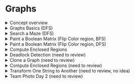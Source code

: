 # Graphs


<details>
<summary> Concept overview </summary>

---
- Graph = vertices (V) + edges (E)
- Edge: e(u, v), where u-source and v-sink
- Directed acyclic graph(DAC) - directed graph that is not circular
- Two vertices can be 'connected' or 'disconnected' via edge
- Types:
	- Weakly connected: there is a 'undirected' path between every pair  
	- Strongly connected: there is 'directed' path between every pair  
	- Complete: there is an edge between every pair  

- Search Complexity
	- both BFS, DFS has complexity of O(|V| + |E|)

---

</details>


<details>
<summary> Graphs Basics (DFS) </summary>

---
- Given list of winning and losing pair
- Greate a graph s.t. node follows winners->losers edge

---

```cpp
struct MatchResult {
	string winning_team, losing_team;
};

// main function
bool CanTeamABeatTeamB(const vector<MatchResult>& matches, const string& team_a, const string& team_b) {
	return IsReachableDfs(BuildGraph(matches), team_a, team_b, make_unique<unordered_set<string>>().get());
}

// creating graph
unordered_map<string, unordered_set<string>> BuildGraph (const vector<MatchResult>& matches) {

	unordered_map<string, unordered_set<string>> graph;
	
	for (const MatchResult& match : matches) {
		graph[match.winning_team].emplace(match.losing_team);
	}

	return graph;
}

// dfs search
bool IsReachableDfs(const unordered_map<string, unordered_set<string>>& graph, 
					const string& curr, const string& dest, unordered_set<string>* visited_ptr) {
	unordered_Set<string>& visited = *visited_ptr;

	if (curr == dest) {
		return true;
	} else if (visited.count(curr) || !graph.count(curr)) {
		return false;
	}

	visited.emplace(curr);

	const unordered_set<string>& tream_list = graph.at(curr);
	return any_of(Begin(tream_list), end(tream_list), [&](const string& team) {
		return IsReachableDfs(graph, team, dest, visited_ptr);
	});
}
```

---
- Time complexity: O(E)

---
</details>


<details>
<summary> Search a Maze (DFS) </summary>

---
- Given a 2D array grid representing a maze with designated entry and exit points
- Find path for entrance to exit, if one exists
---

```cpp
typedef enum {kWhite, kBlack} Color;

struct Coordinate {
	bool operator==(const Coordinate& that) const { // const after () indicates this method does not mutate (change members of this class)
		return x == that.x && y == that.y;
	}
	int x, y;
};

vector<Coordinate> SearchMaze(vector<vector<Color>> maze, const Coordinate& s, const Coordinate& e) {
	vector<Coordinate> path;
	SearchMazeHelper(s, e, &maze, &path);
	return path;
}

bool SearchMazeHelper(const Coordinate& cur, const Coordinate& e, 
					  vector<vector<Color>>* maze_ptr, vector<Coordinate>* path_ptr) {
	auto& maze = *maze_ptr;

	if (cur.x < 0 || cur.x >= size(maze) || cur.y < 0 || cur.y >= size(maze[cur.x]) || maze[cur.x][cur.y] != kWhite) {
		return false;
	}

	auto& path = *path_ptr;
	path.emplace_back(cur);
	maze[cur.x][cur.y] = kBlack;

	if (cur == e) {
		return true;
	}

	for (const Coordinate& next_move : {Coordinate{cur.x, cur.y+1}, Coordinate{cur.x, cur.y-1},
										Coordinate{cur.x+1, cur.y}, Coordinate{cur.x-1, cur.y}}) {
		if (SearchMazeHelper(next_move, e, maze_ptr, path_ptr)) {
			return true;
		}
	}

	path.pop_back();
	return false;
}

```

---
- Time complexity: O(|V| + |E|)

---
</details>


<details>
<summary> Paint a Boolean Matrix (Flip Color region, BFS) </summary>

---
- Given a 2D array with black or white cell and a coordinate
- Change all neighbor of same color to opposite

---

```cpp
void FlipColor(int x, int y, vector<deque<bool>>* image_ptr) {
	vector<deque<bool>>& image = *image_ptr;
	const bool color = image[x][y];

	queue<pair<int, int>> q;
	image[x][y] = !color;

	while (!empty(q)) {
		cont auto [x, y] = q.front();
		q.pop();

		for (const auto& [next_x, next_y] : initializer_list<pair<int, int>>{{x, y+1}, {x, y-1}, {x+1, y}, {x-1, y}}) {
			if (next_x >= 0 && next_x < size(image) && next_y >= 0 && next_y < size(image[next_x]) && image[next_x][next_y] == color) {
				image[next_x][next_y] = !color;
				q.emplace(next_x, next_y);
			}
		}
	}
}
```

---
- Time complexity: O(mn), BFS

---
</details>


<details>
<summary> Paint a Boolean Matrix (Flip Color region, DFS) </summary>

```cpp
void FlipColor(int x, int y, vector<deque<bool>>* image_ptr) {
	vector<deque<bool>>& image = *image_ptr;
	const bool color = image[x][y];

	image[x][y] = !color; // flip
	for (const auto& [next_x, next_y] : initializer_list<pair<int, int>>{{x, y+1}, {x, y-1}, {x+1, y}, {x-1, y}}) {
		if (next_x >= 0 && next_x < size(image) && next_y >= 0 && next_y < size(image[next_x]) && image[next_x][next_y] == color) {
			FlipColor(next_x, next_y, &image)
		}
	}
}
```

---
- Time complexity: O(mn), DFS

---
</details>


<details>
<summary> Compute Enclosed Regions </summary>

---
- Given a 2D array of either W or B entry
- Replace all Ws that cannot reach the boundary to B (i.e. all W's that is surrounded by B)

---

```cpp
void FillSurroundedRegions(vector<vector<char>>* board_ptr) {
	vector<vector<char>>& board = *board_ptr;

	for (int i = 0; i < size(board); ++i) {
		MarkBoundaryRegion(i, 0, board_ptr); // top edge
		MarkBoundaryRegion(i, size(board[i])-1, board_ptr);
	}

	for (int j = 0; j < size(board.front()); ++j) {
		MarkBoundaryRegion(0, j, board_ptr);
		MarkBoundaryRegion(size(board)-1, j, board_ptr);
	}

	for (vector<char>& row : board) {
		for (char& c : row) {
			c = c != 'T' ? 'B' : 'W';
		}
	}
}

void MarkBoundaryRegion(int i, int j, vector<vector<char>>* board_ptr) {
	queue<pair<int, int>> q(deque<pair<int, int>>(1, {i, j}));
	vector<vector<char>>& board = *board_ptr;

	while (!empty(q)) {
		const auto [x, y] = q.front();
		q.pop();

		if (x >= 0 && x < size(board) && y >= 0 && y < size(board[x]) && board[x][y] == 'W') {
			board[x][y] = 'T';
			q.emplace(x-1, y);
			q.emplace(x+1, y);
			q.emplace(x, y+1);
			q.emplace(x, y-1);
		}
	}
}
```

---
- Time complexity: O(mn), BFS

- Explanation:  
	1. Start from all edge points, BFS if they are 'W' and convert to 'T'  
	2. Scan the whole grid, convert all 'T' to 'W' and rest to 'B'

---
</details>


<details>
<summary> Deadlock Detection (need to review) </summary>

---
- Given a directed graph
- Check if the graph contains a cycle (has a deadlock)

- Deadlock: A situation in which two or more competing actions are each waiting for the other to finish
- Circular graph is sufficient for deadlock but not necessary (depends on OS)
- Node markings: white (never discovered), gray (first discovered), black (finished processing) 
---

```cpp
struct GraphVertex {
	enum Color { kWhite, kGray, kBlack } color = kWhite;
	vector<GraphVertex*> edges;
}

bool IsDeadlocked(vector<GraphVertex>* graph) {
	return any_of(begin(*graph), end(*graph), [](GraphVertex& vertex) {
		return vertex.color == GraphVertex::kWhite && HasCycle(&vertex);
	});
}

bool HasCycle(GraphVertex* cur) {
	if (cur->color == GraphVertex::kGray) {
		return true;
	}

	cur->color = GraphVertex::kGray;

	for (GraphVertex*& next : cur->edges) {
		if (next->color != GraphVertex::kBlack && HasCycle(next)) {
			return true;
		}
	}

	cur->color = GraphVertex::kBlack;
	return false;
}
```

---
- Time complexity: O(|V| + |E|), DFS

---
</details>


<details>
<summary> Clone a Graph (need to review) </summary>

---
- Given a directed graph and a reference vertex u
- Create a copy of graph that is reachable from u

---

```cpp
struct GraphVertex {
	int label;
	vector<GraphVertex*> edges;
};

GraphVertex* CloneGraph(GraphVertex* graph) {
	if (!graph) {
		return nullptr;
	}

	unordered_map<GraphVertex*, GraphVertex*> vertex_map;
	queue<GraphVertex*> q(deque<GraphVertex*>(1, graph));
	vertex_map.emplace(graph, new GraphVertex({graph->lable}));

	while (!empty(q)) {
		auto v = q.front();
		q.pop();

		for (GraphVertex* e : v->edges) {
			if (!vertex_map.count(e)) {
				vertex_map.emplace(e, new GraphVertex({e->label}));
				q.emplace(e);
			}

			vertex_map[v]->edges.emplace_back(vertex_map[e]);
		}
	}

	return vertex_map[graph];
}
```

---
- Time complexity: O(|V|+|E|), BFS queue  
- Space complexity: O(|V|)

---
</details>


<details>
<summary> Compute Enclosed Regions (need to review) </summary>

---
- Given a set of pins and wires connecting pairs of pins (either left or right)
- Determine if it is possible to place the pins such that their immediate neighbor is always the opposite
- Return such division if one exists

---

```cpp
struct GraphVertex {
	int d = -1;
	vector<GraphVertex*> edges;
};

bool IsAnyPlacementFeasible(vector<GraphVertex>* graph) {
	return all_of(begin(*graph), end(*graph), [](GraphVertex& v) {return v.d != -1 || Bfs(&v); });
}

bool Bfs(GraphVertex* s) {
	s->d = 0;
	queue<GraphVertex*> q;
	q.emplace(s);

	while (!empty(q)) {
		for (GraphVertex*& t : q.front()->edges) {
			if (t->d == -1) {
				t->d = q.front()->d + 1;
				q.emplace(t);
			} else if (t->d == q.front()->d) {
				return false;
			}
		}
		q.pop();
	}

	return true;
}
```

---
- Time complexity: O(p + w), p: path, w: number of wires, BFS
- Space complexity: O(p)

- Other term for this problem: bipartite graphs, 2-colorable

---
</details>


<details>
<summary> Transform One String to Another (need to review, no idea) </summary>

---
- Given a dictionary D and two strings s and t
- Determine if s produces t

---

```cpp
int TransformString(unordered_set<string> D, const string& s, const string& t) {
	struct StringWithDistance {
		string candidate_string;
		int distance;
	};

	queue<StringWithDistance> q;
	D.erase(s);
	q.emplace(StringWithDistance{s, 0});

	while (!empty(q)) {
		StringWithDistance f(q.front());

		if (f.candidate_string == t) {
			return f.distance;
		}

		string str = f.candidate_string;
		for (int i = 0; i < size(str); ++i) {
			for(int c = 0; c < 26; ++c) {
				str[i] = 'a' + c;
				if (auto it = D.find(str); it != end(D)) {
					D.erase(it);
					q.emplace(StringWithDistance{str, f.distance + 1});
				}
			}
			str[i] = f.candidate_string[i];
		}
		q.pop();
	}

	return -1;
}

```

---
- Time complexity: BFS - O(n^2), where n is the number of words in dictionary

---
</details>


<details>
<summary> Team Photo Day 2 (need to review) </summary>

---
- Given the same team photo problem
- Determine the largest number of teams that can be photographed simultaneously

---

```cpp
struct GraphVertex {
	vector<GraphVertex*> edges;
	int max_distance = 0;
};

int FindLargestNumberTeams(vector<GraphVertex>* graph ) {
	int max_level = 0;
	for (GraphVertex& g : *graph) {
		if (g.max_distance == 0) {
			max_level = max(max_level, Dfs(&g));
		}
	}
	return max_level;
}

int Dfs(GraphVertex* curr) {
	curr->max_distance = 1;
	for (GraphVertex* vertex : curr->edges) {
		curr->max_distance = max(curr->max_distance, (vertex->max_distance ?
								 vertex->max_distance : Dfs(vertex)) + 1);
	}
	return curr->max_distance;
}
```

---
- Time computation: O(|V| + |E|)

---
</details>